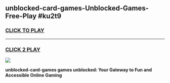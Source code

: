 
## unblocked-card-games-Unblocked-Games-Free-Play #ku2t9
<h3>
<a href="https://us.freeplayer.one?title=unblocked-card-games&ref=9M">CLICK TO PLAY</a></h3>
<hr>

<h3>
<a href="https://us.freeplayer.one?title=unblocked-card-games&ref=9M">CLICK 2 PLAY</a>
  
</h3>

<a href="https://us.freeplayer.one?title=unblocked-card-games&ref=9M"><img src="https://clearcache.store/games.png"></a>


**unblocked-card-games games unblocked: Your Gateway to Fun and Accessible Online Gaming**
